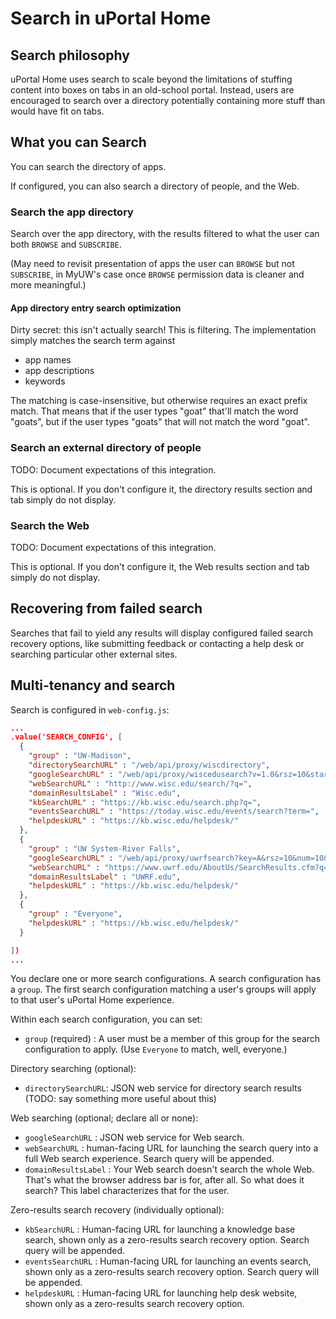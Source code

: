 # Search in uPortal Home

## Search philosophy

uPortal Home uses search to scale beyond the limitations of stuffing content into boxes on tabs in an old-school portal. Instead, users are encouraged to search over a directory potentially containing more stuff than would have fit on tabs.

## What you can Search

You can search the directory of apps.

If configured, you can also search a directory of people, and the Web.

### Search the app directory

Search over the app directory, with the results filtered to what the user can both `BROWSE` and `SUBSCRIBE`.

(May need to revisit presentation of apps the user can `BROWSE` but not `SUBSCRIBE`, in MyUW's case once `BROWSE` permission data is cleaner and more meaningful.)

#### App directory entry search optimization

Dirty secret: this isn't actually search! This is filtering. The implementation simply matches the search term against

+ app names
+ app descriptions
+ keywords

The matching is case-insensitive, but otherwise requires an exact prefix match.  That means that if the user types "goat" that'll match the word "goats", but if the user types "goats" that will not match the word "goat".

### Search an external directory of people

TODO: Document expectations of this integration.

This is optional. If you don't configure it, the directory results section and tab simply do not display.

### Search the Web

TODO: Document expectations of this integration.

This is optional. If you don't configure it, the Web results section and tab simply do not display.

## Recovering from failed search

Searches that fail to yield any results will display configured failed search recovery options, like submitting feedback or contacting a help desk or searching particular other external sites.

## Multi-tenancy and search

Search is configured in `web-config.js`:

```json
...
.value('SEARCH_CONFIG', [
  {
    "group" : "UW-Madison",
    "directorySearchURL" : "/web/api/proxy/wiscdirectory",
    "googleSearchURL" : "/web/api/proxy/wiscedusearch?v=1.0&rsz=10&start=0&cx=02:22m",
    "webSearchURL" : "http://www.wisc.edu/search/?q=",
    "domainResultsLabel" : "Wisc.edu",
    "kbSearchURL" : "https://kb.wisc.edu/search.php?q=",
    "eventsSearchURL" : "https://today.wisc.edu/events/search?term=",
    "helpdeskURL" : "https://kb.wisc.edu/helpdesk/"
  },
  {
    "group" : "UW System-River Falls",
    "googleSearchURL" : "/web/api/proxy/uwrfsearch?key=A&rsz=10&num=10&hl=en&prettyPrint=false&source=gcsc&gss=.com&sig=41&cx=06:88&googlehost=www.google.com&nocache=11&",
    "webSearchURL" : "https://www.uwrf.edu/AboutUs/SearchResults.cfm?q=",
    "domainResultsLabel" : "UWRF.edu",
    "helpdeskURL" : "https://kb.wisc.edu/helpdesk/"
  },
  {
    "group" : "Everyone",
    "helpdeskURL" : "https://kb.wisc.edu/helpdesk/"
  }

])
...
```

You declare one or more search configurations.  A search configuration has a `group`. The first search configuration matching a user's groups will apply to that user's uPortal Home experience.

Within each search configuration, you can set:

+ `group` (required) : A user must be a member of this group for the search configuration to apply. (Use `Everyone` to match, well, everyone.)

Directory searching (optional):

+ `directorySearchURL`: JSON web service for directory search results (TODO: say something more useful about this)

Web searching (optional; declare all or none):

+ `googleSearchURL` : JSON web service for Web search.
+ `webSearchURL` : human-facing URL for launching the search query into a full Web search experience. Search query will be appended.
+ `domainResultsLabel` : Your Web search doesn't search the whole Web. That's what the browser address bar is for, after all. So what does it search? This label characterizes that for the user.

Zero-results search recovery (individually optional):

+ `kbSearchURL` : Human-facing URL for launching a knowledge base search, shown only as a zero-results search recovery option. Search query will be appended.
+ `eventsSearchURL` : Human-facing URL for launching an events search, shown only as a zero-results search recovery option. Search query will be appended.
+ `helpdeskURL` : Human-facing URL for launching help desk website, shown only as a zero-results search recovery option.
